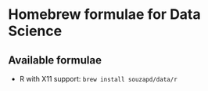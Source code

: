 # Homebrew formulae for Data Science

## Available formulae
- R with X11 support: ```brew install souzapd/data/r```
